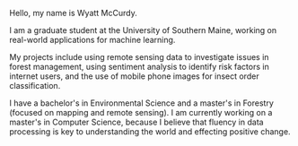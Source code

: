 Hello, my name is Wyatt McCurdy. 

I am a graduate student at the University of Southern Maine, working on real-world applications for machine learning. 

My projects include using remote sensing data to investigate issues in forest management, using sentiment analysis to identify risk factors in internet users, and the use of mobile phone images for insect order classification. 

I have a bachelor's in Environmental Science and a master's in Forestry (focused on mapping and remote sensing). 
I am currently working on a master's in Computer Science, because I believe that fluency in data processing is key to understanding the world and effecting positive change. 
<!---
wyattmccurdy12/wyattmccurdy12 is a ✨ special ✨ repository because its `README.md` (this file) appears on your GitHub profile.
You can click the Preview link to take a look at your changes.
--->
